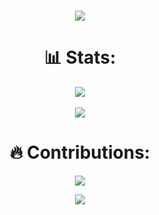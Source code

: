 <h1 align="center">
  <a href="https://github.com/MichelNassarleb">
    <img src="https://readme-typing-svg.herokuapp.com/?lines=Hello+it's+Michel!;Welcome+to+my+profile!&center=true&size=27">
  </a>
</h1>

<h1 align="center"> 📊 Stats: </h1>

<div align="center">
  <div>
    <a href="https://github.com/MichelNassarLeb">
      <img align="center" src="https://github-readme-stats.vercel.app/api?username=MichelNassarleb&count_private=true&show_icons=true&theme=midnight-purple&hide=issues,%20stars" />
    </a>
  </div>
  <br>
  <div>
    <a href="https://github.com/KarlGNassar">
      <img align="center" src="https://github-readme-stats.vercel.app/api/top-langs/?username=MichelNassarleb&layout=compact&theme=midnight-purple" />
    </a>
  </div>
</div>

<h1 align="center"> 🔥 Contributions: </h1>
<p align="center">
  <a href="https://github.com/KarlGNassar">
    <img src="http://github-readme-streak-stats.herokuapp.com?user=MichelNassarleb&theme=midnight-purple&background=0d1117&border=666">
  </a>
  </p>
<p align="center">
  <a href="https://github.com/MichelNassarLeb">
    <img src="https://github.com/MichelNassarLeb/github-readme-stats)
&theme=midnight-purple&background=0d1117&border=666">
  </a>
  </p>

